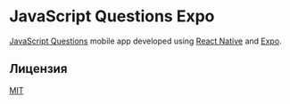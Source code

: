 # JavaScript Questions Expo

[JavaScript Questions](https://questions-javascript.netlify.app/) mobile app developed using [React Native](https://reactnative.dev/) and [Expo](https://expo.dev/).

## Лицензия

[MIT](LICENSE)